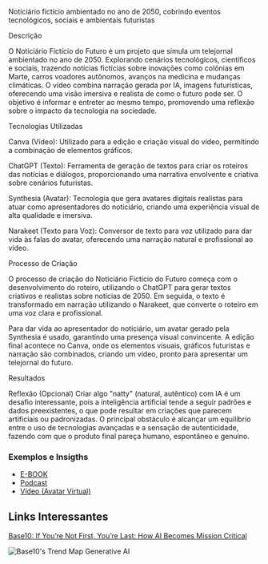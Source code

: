 Noticiário fictício ambientado no ano de 2050, cobrindo eventos tecnológicos, sociais e ambientais futuristas

Descrição 

O Noticiário Fictício do Futuro é um projeto que simula um telejornal ambientado no ano de 2050. Explorando cenários tecnológicos, científicos e sociais, trazendo notícias fictícias sobre inovações como colônias em Marte, carros voadores autônomos, avanços na medicina e mudanças climáticas. O vídeo combina narração gerada por IA, imagens futurísticas, oferecendo uma visão imersiva e realista de como o futuro pode ser. O objetivo é informar e entreter ao mesmo tempo, promovendo uma reflexão sobre o impacto da tecnologia na sociedade.

Tecnologias Utilizadas

Canva (Vídeo): Utilizado para a edição e criação visual do vídeo, permitindo a combinação de elementos gráficos.

ChatGPT (Texto): Ferramenta de geração de textos para criar os roteiros das notícias e diálogos, proporcionando uma narrativa envolvente e criativa sobre cenários futuristas.

Synthesia (Avatar): Tecnologia que gera avatares digitais realistas para atuar como apresentadores do noticiário, criando uma experiência visual de alta qualidade e imersiva.

Narakeet (Texto para Voz): Conversor de texto para voz utilizado para dar vida às falas do avatar, oferecendo uma narração natural e profissional ao vídeo.


Processo de Criação

O processo de criação do Noticiário Fictício do Futuro começa com o desenvolvimento do roteiro, utilizando o ChatGPT para gerar textos criativos e realistas sobre notícias de 2050. Em seguida, o texto é transformado em narração utilizando o Narakeet, que converte o roteiro em uma voz clara e profissional.

Para dar vida ao apresentador do noticiário, um avatar gerado pela Synthesia é usado, garantindo uma presença visual convincente. A edição final acontece no Canva, onde os elementos visuais, gráficos futuristas e narração são combinados, criando um vídeo, pronto para apresentar um telejornal do futuro.

Resultados


Reflexão (Opcional)
Criar algo "natty" (natural, autêntico) com IA é um desafio interessante, pois a inteligência artificial tende a seguir padrões e dados preexistentes, o que pode resultar em criações que parecem artificiais ou padronizadas. O principal obstáculo é alcançar um equilíbrio entre o uso de tecnologias avançadas e a sensação de autenticidade, fazendo com que o produto final pareça humano, espontâneo e genuíno.



### Exemplos e Insigths

- [E-BOOK](/exemplos/E-BOOK.md)
- [Podcast](/exemplos/PODCAST.md)
- [Vídeo (Avatar Virtual)](/exemplos/VIDEO.md)

## Links Interessantes

[Base10: If You’re Not First, You’re Last: How AI Becomes Mission Critical](https://base10.vc/post/generative-ai-mission-critical/)

![Base10's Trend Map Generative AI](https://github.com/digitalinnovationone/lab-natty-or-not/assets/730492/f4df26e8-f8f7-4419-8252-c69d73ea930c)
